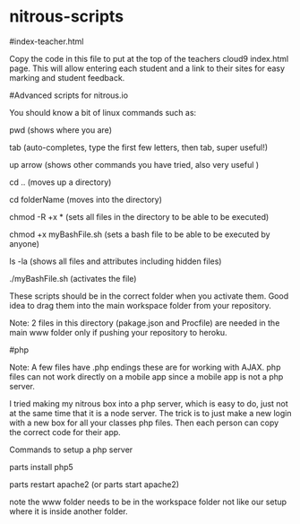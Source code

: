 nitrous-scripts
===============


#index-teacher.html

Copy the code in this file to put at the top of the teachers cloud9 index.html page. This will allow entering each student and a link to their sites for easy marking and student feedback.


#Advanced scripts for nitrous.io

You should know a bit of linux commands such as:

pwd  (shows where you are)

tab  (auto-completes, type the first few letters, then tab, super useful!)

up arrow  (shows other commands you have tried, also very useful )

cd .. (moves up a directory)

cd folderName (moves into the directory)

chmod -R +x *      (sets all files in the directory to be able to be executed)

chmod +x myBashFile.sh  (sets a bash file to be able to be executed by anyone)

ls -la   (shows all files and attributes including hidden files)

./myBashFile.sh   (activates the file)


These scripts should be in the correct folder when you activate them. Good idea to drag them into the main workspace folder from your repository.


Note: 2 files in this directory (pakage.json and Procfile) are needed in the main www folder only if pushing your repository to heroku.


#php

Note: A few files have .php endings these are for working with AJAX. php files can not work directly on a mobile app since a mobile app is not a php server. 

I tried making my nitrous box into a php server, which is easy to do, just not at the same time that it is a node server. The trick is to just make a new login with a new box for all your classes php files. Then each person can copy the correct code for their app.

Commands to setup a php server

parts install php5

parts restart apache2      (or parts start apache2)

note the www folder needs to be in the workspace folder not like our setup where it is inside another folder.

